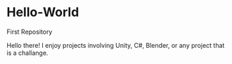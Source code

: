 # Hello-World
First Repository

Hello there! I enjoy projects involving Unity, C#, Blender, or any project that is a challange.
